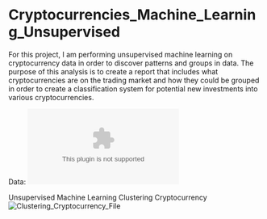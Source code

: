 # Cryptocurrencies_Machine_Learning_Unsupervised
For this project, I am performing unsupervised machine learning on cryptocurrency data in order to discover patterns and groups in data. The purpose of this analysis is to create a report that includes what cryptocurrencies are on the trading market and how they could be grouped in order to create a classification system for potential new investments into various cryptocurrencies.

Data: 
![Data_Crypto](/Data_Crypto/crypto_data.csv)


Unsupervised Machine Learning Clustering Cryptocurrency
![Clustering_Cryptocurrency_File](/crypto_clustering.ipynb)